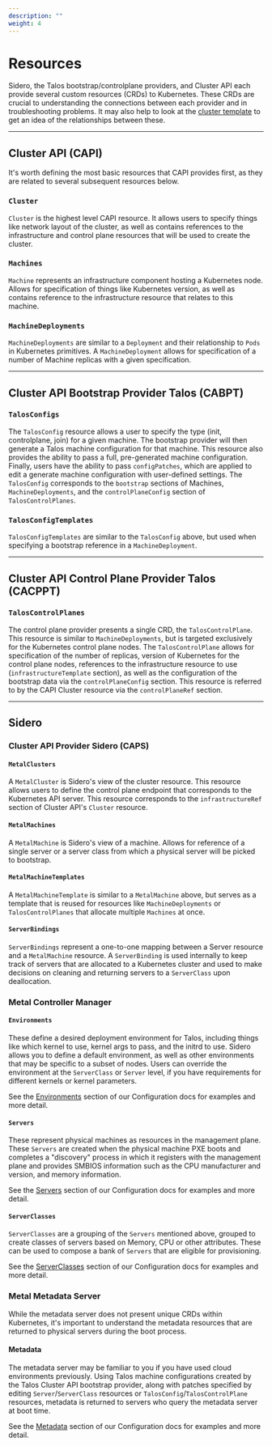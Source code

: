 ```yaml
---
description: ""
weight: 4
---
```


# Resources

Sidero, the Talos bootstrap/controlplane providers, and Cluster API each provide several custom resources (CRDs) to Kubernetes.
These CRDs are crucial to understanding the connections between each provider and in troubleshooting problems.
It may also help to look at the [cluster template](https://github.com/talos-systems/sidero/blob/master/templates/cluster-template.yaml) to get an idea of the relationships between these.

---

## Cluster API (CAPI)

It's worth defining the most basic resources that CAPI provides first, as they are related to several subsequent resources below.

### `Cluster`

`Cluster` is the highest level CAPI resource.
It allows users to specify things like network layout of the cluster, as well as contains references to the infrastructure and control plane resources that will be used to create the cluster.

### `Machines`

`Machine` represents an infrastructure component hosting a Kubernetes node.
Allows for specification of things like Kubernetes version, as well as contains reference to the infrastructure resource that relates to this machine.

### `MachineDeployments`

`MachineDeployments` are similar to a `Deployment` and their relationship to `Pods` in Kubernetes primitives.
A `MachineDeployment` allows for specification of a number of Machine replicas with a given specification.

---

## Cluster API Bootstrap Provider Talos (CABPT)

### `TalosConfigs`

The `TalosConfig` resource allows a user to specify the type (init, controlplane, join) for a given machine.
The bootstrap provider will then generate a Talos machine configuration for that machine.
This resource also provides the ability to pass a full, pre-generated machine configuration.
Finally, users have the ability to pass `configPatches`, which are applied to edit a generate machine configuration with user-defined settings.
The `TalosConfig` corresponds to the `bootstrap` sections of Machines, `MachineDeployments`, and the `controlPlaneConfig` section of `TalosControlPlanes`.

### `TalosConfigTemplates`

`TalosConfigTemplates` are similar to the `TalosConfig` above, but used when specifying a bootstrap reference in a `MachineDeployment`.

---

## Cluster API Control Plane Provider Talos (CACPPT)

### `TalosControlPlanes`

The control plane provider presents a single CRD, the `TalosControlPlane`.
This resource is similar to `MachineDeployments`, but is targeted exclusively for the Kubernetes control plane nodes.
The `TalosControlPlane` allows for specification of the number of replicas, version of Kubernetes for the control plane nodes, references to the infrastructure resource to use (`infrastructureTemplate` section), as well as the configuration of the bootstrap data via the `controlPlaneConfig` section.
This resource is referred to by the CAPI Cluster resource via the `controlPlaneRef` section.

---

## Sidero

### Cluster API Provider Sidero (CAPS)

#### `MetalClusters`

A `MetalCluster` is Sidero's view of the cluster resource.
This resource allows users to define the control plane endpoint that corresponds to the Kubernetes API server.
This resource corresponds to the `infrastructureRef` section of Cluster API's `Cluster` resource.

#### `MetalMachines`

A `MetalMachine` is Sidero's view of a machine.
Allows for reference of a single server or a server class from which a physical server will be picked to bootstrap.

#### `MetalMachineTemplates`

A `MetalMachineTemplate` is similar to a `MetalMachine` above, but serves as a template that is reused for resources like `MachineDeployments` or `TalosControlPlanes` that allocate multiple `Machines` at once.

#### `ServerBindings`

`ServerBindings` represent a one-to-one mapping between a Server resource and a `MetalMachine` resource.
A `ServerBinding` is used internally to keep track of servers that are allocated to a Kubernetes cluster and used to make decisions on cleaning and returning servers to a `ServerClass` upon deallocation.

### Metal Controller Manager

#### `Environments`

These define a desired deployment environment for Talos, including things like which kernel to use, kernel args to pass, and the initrd to use.
Sidero allows you to define a default environment, as well as other environments that may be specific to a subset of nodes.
Users can override the environment at the `ServerClass` or `Server` level, if you have requirements for different kernels or kernel parameters.

See the [Environments](/docs/v0.1/configuration/environments/) section of our Configuration docs for examples and more detail.

#### `Servers`

These represent physical machines as resources in the management plane.
These `Servers` are created when the physical machine PXE boots and completes a "discovery" process in which it registers with the management plane and provides SMBIOS information such as the CPU manufacturer and version, and memory information.

See the [Servers](/docs/v0.1/configuration/servers/) section of our Configuration docs for examples and more detail.

#### `ServerClasses`

`ServerClasses` are a grouping of the `Servers` mentioned above, grouped to create classes of servers based on Memory, CPU or other attributes.
These can be used to compose a bank of `Servers` that are eligible for provisioning.

See the [ServerClasses](/docs/v0.1/configuration/serverclasses/) section of our Configuration docs for examples and more detail.

### Metal Metadata Server

While the metadata server does not present unique CRDs within Kubernetes, it's important to understand the metadata resources that are returned to physical servers during the boot process.

#### Metadata

The metadata server may be familiar to you if you have used cloud environments previously.
Using Talos machine configurations created by the Talos Cluster API bootstrap provider, along with patches specified by editing `Server`/`ServerClass` resources or `TalosConfig`/`TalosControlPlane` resources, metadata is returned to servers who query the metadata server at boot time.

See the [Metadata](/docs/v0.1/configuration/metadata/) section of our Configuration docs for examples and more detail.
